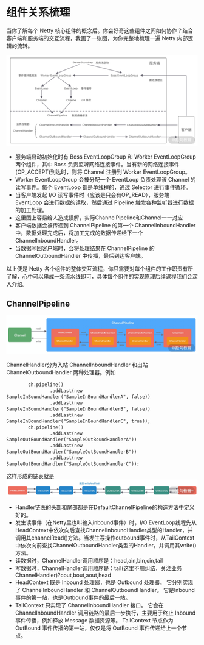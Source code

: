 # 组件关系梳理
当你了解每个 Netty 核心组件的概念后。你会好奇这些组件之间如何协作？结合客户端和服务端的交互流程，我画了一张图，为你完整地梳理一遍 Netty 内部逻辑的流转。

![img.png](../images/img.png)

- 服务端启动初始化时有 Boss EventLoopGroup 和 Worker EventLoopGroup 两个组件，其中 Boss 负责监听网络连接事件。当有新的网络连接事件(OP_ACCEPT)到达时，则将 Channel 注册到 Worker EventLoopGroup。
- Worker EventLoopGroup 会被分配一个 EventLoop 负责处理该 Channel 的读写事件。每个 EventLoop 都是单线程的，通过 Selector 进行事件循环。
- 当客户端发起 I/O 读写事件时（应该是只会有OP_READ），服务端 EventLoop 会进行数据的读取，然后通过 Pipeline 触发各种监听器进行数据的加工处理。
- 这里图上容易给人造成误解，实际ChannelPipeline和Channel一一对应
- 客户端数据会被传递到 ChannelPipeline 的第一个 ChannelInboundHandler 中，数据处理完成后，将加工完成的数据传递给下一个 ChannelInboundHandler。
- 当数据写回客户端时，会将处理结果在 ChannelPipeline 的 ChannelOutboundHandler 中传播，最后到达客户端。

以上便是 Netty 各个组件的整体交互流程，你只需要对每个组件的工作职责有所了解，心中可以串成一条流水线即可，具体每个组件的实现原理后续课程我们会深入介绍。

## ChannelPipeline
![img-2.png](../images/img-2.png)

ChannelHandler分为入站 ChannelInboundHandler 和出站 ChannelOutboundHandler 两种处理器。例如
```
        ch.pipeline()
                .addLast(new SampleInBoundHandler("SampleInBoundHandlerA", false))
                .addLast(new SampleInBoundHandler("SampleInBoundHandlerB", false))
                .addLast(new SampleInBoundHandler("SampleInBoundHandlerC", true));
        ch.pipeline()
                .addLast(new SampleOutBoundHandler("SampleOutBoundHandlerA"))
                .addLast(new SampleOutBoundHandler("SampleOutBoundHandlerB"))
                .addLast(new SampleOutBoundHandler("SampleOutBoundHandlerC"));
```
这样形成的链表就是
![img_1.png](../images/img_1.png)
- Handler链表的头部和尾部都是在DefaultChannelPipeline的构造方法中定义好的。
- 发生读事件（在Netty里也叫输入inbound事件）时，I/O EventLoop线程先从HeadContext中依次向后查找ChannelInboundHandler类型的Handler，并调用其channelRead()方法。当发生写操作outbound事件时，从TailContext中依次向前查找ChannelOutboundHandler类型的Handler，并调用其write()方法。
- 读数据时，ChannelHandler调用顺序是：head,ain,bin,cin,tail
- 写数据时，ChannelHandler调用顺序是：tail(这里不用纠结，关注业务ChannelHandler)?cout,bout,aout,head
- HeadContext 既是 Inbound 处理器，也是 Outbound 处理器。
它分别实现了 ChannelInboundHandler 和 ChannelOutboundHandler。
它是Inbound事件的第一站，也是Outbound事件的最后一站。
- TailContext 只实现了 ChannelInboundHandler 接口。
它会在 ChannelInboundHandler 调用链路的最后一步执行，主要用于终止 Inbound 事件传播，例如释放 Message 数据资源等。
TailContext 节点作为 OutBound 事件传播的第一站，仅仅是将 OutBound 事件传递给上一个节点。
